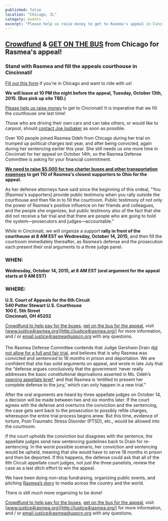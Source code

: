 ```yaml
---
published: false
location: "Chicago, IL"
category: events
excerpt: "Please help us raise money to get to Rasmea's appeal in Cincinnati! We will leave at 10 PM the night before the appeal, Tuesday, October 13th, 2015. It is imperative that we stand with Rasmea and fill the courthouse one last time!"
---
```




## [Crowdfund](https://www.youcaring.com/rasmea-defense-committee-435256) & [GET ON THE BUS](https://docs.google.com/forms/d/1v5hyF1IVhpOY8Yma1JMWMWOMFUMLQeN3Vyg9pHXHs-0/viewform?c=0&w=1) from Chicago for Rasmea's appeal!
### Stand with Rasmea and fill the appeals courthouse in Cincinnati!

[Fill out this form](https://docs.google.com/forms/d/1v5hyF1IVhpOY8Yma1JMWMWOMFUMLQeN3Vyg9pHXHs-0/viewform?c=0&w=1) if you're in Chicago and want to ride with us!

**We will leave at 10 PM the night before the appeal, Tuesday, October 13th, 2015.  (Bus pick up site TBD.)**

[Please help us raise money]((https://www.youcaring.com/rasmea-defense-committee-435256)) to get to Cincinnati! It is imperative that we fill the courthouse one last time!

Those who are driving their own cars and can take others, or would like to carpool, should [contact Joe Iosbaker](mailto:joeiosbaker@gmail.com) as soon as possible.

Over 100 people joined Rasmea Odeh from Chicago during her trial on trumped up political charges last year, and after being convicted, again during her sentencing earlier this year. She still needs us one more time in Cincinnati for her appeal on October 14th, so the Rasmea Defense Committee is asking for your financial commitment.

**[We need to raise $5,000 for two charter buses and other transportation expenses](https://www.youcaring.com/rasmea-defense-committee-435256) to get 110 of Rasmea's closest supporters to Ohio for the appeal.**

As her defense attorneys have said since the beginning of this ordeal, "You [Rasmea's supporters] provide public testimony when you rally outside the courthouse and then file in to fill the courtroom.  Public testimony of not only the power of Rasmea's positive influence on her friends and colleagues, and the people she organizes, but public testimony also of the fact that she did not receive a fair trial and that there are people who are going to hold the system—prosecutors and judges—accountable."

While in Cincinnati, we will organize a support **rally in front of the courthouse at 8 AM EST on Wednesday, October 14, 2015**, and then fill the courtroom immediately thereafter, as Rasmea’s defense and the prosecution each present their oral arguments to a three judge panel.

### WHEN: 
**Wednesday, October 14, 2015, at 8 AM EST (oral argument for the appeal starts at 9 AM EST)**

### WHERE: 
**U.S. Court of Appeals for the 6th Circuit
<br>540 Potter Stewart U.S. Courthouse
<br>100 E. 5th Street
<br>Cincinnati, OH 45202**

[Crowdfund to help pay for the buses](https://www.youcaring.com/rasmea-defense-committee-435256), [get on the bus for the appeal](https://docs.google.com/forms/d/1v5hyF1IVhpOY8Yma1JMWMWOMFUMLQeN3Vyg9pHXHs-0/viewform?c=0&w=1), visit [www.justice4rasmea.org](http://justice4rasmea.org/) for more information, and / or [email justice4rasmea@uspcn.org](mailto:justice4rasmea@uspcn.org) with any questions.

####

The Rasmea Defense Committee contends that Judge Gershwin Drain d[id not allow for a full and fair trial](http://justice4rasmea.org/news/2014/11/10/rasmea-found-guilty/), and believes that is why Rasmea was convicted and sentenced to 18 months in prison and deportation.  We are confident that she has solid arguments on appeal, and wrote in late July that the “defense argues conclusively that the government ‘never really addresses the basic constitutional deprivations asserted in Ms. Odeh’s [opening appellate brief](http://www.stopfbi.net/sites/default/files/appellantbrief.pdf),’ and that Rasmea is ‘entitled to present her complete defense to the jury,’ which can only happen in a new trial.”

After the oral arguments are heard by three appellate judges on October 14, a decision will be made between two and six months later. If the court agrees with the defense and overturns the conviction and the sentencing, the case gets sent back to the prosecution to possibly refile charges, whereupon the entire trial process begins anew.  But this time, evidence of torture, Post-Traumatic Stress Disorder (PTSD), etc., would be allowed into the courtroom.

If the court upholds the conviction but disagrees with the sentence, the appellate judges send new sentencing guidelines back to Drain for re-sentencing.  In the worst possible scenario, her conviction and sentencing would be upheld, meaning that she would have to serve 18 months in prison and then be deported.  If this happens, the defense could ask that all of the 6th Circuit appellate court judges, not just the three panelists, review the case as a last ditch effort to win the appeal.

We have been doing non-stop fundraising, organizing public events, and pitching [Rasmea’s story](http://justice4rasmea.org/about/) to media across the country and the world.

There is still much more organizing to be done!

[Crowdfund to help pay for the buses](https://www.youcaring.com/rasmea-defense-committee-435256), [get on the bus for the appeal](https://docs.google.com/forms/d/1v5hyF1IVhpOY8Yma1JMWMWOMFUMLQeN3Vyg9pHXHs-0/viewform?c=0&w=1), visit [www.justice4rasmea.org](http://justice4rasmea.org/) for more information, and / or [email justice4rasmea@uspcn.org](mailto:justice4rasmea@uspcn.org) with any questions.
